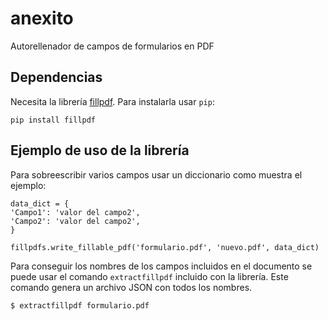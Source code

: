 # anexito

Autorellenador de campos de formularios en PDF


## Dependencias

Necesita la librería [fillpdf](https://github.com/t-houssian/fillpdf). Para instalarla usar `pip`:

```
pip install fillpdf
```

## Ejemplo de uso de la librería

Para sobreescribir varios campos usar un diccionario como muestra el ejemplo:

```
data_dict = {
'Campo1': 'valor del campo2',
'Campo2': 'valor del campo2',
}

fillpdfs.write_fillable_pdf('formulario.pdf', 'nuevo.pdf', data_dict)

```

Para conseguir los nombres de los campos incluidos en el documento se puede usar el comando `extractfillpdf` incluido con la librería. Este comando genera un archivo JSON con todos los nombres.

```
$ extractfillpdf formulario.pdf
```





